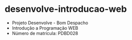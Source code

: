 # desenvolve-introducao-web

- Projeto Desenvolve - Bom Despacho
- Introdução a Programação WEB
- Número de matrícula: PDBD028 
